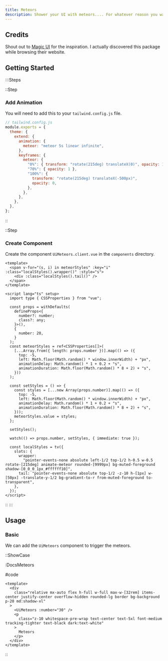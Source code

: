```yaml
---
title: Meteors
description: Shower your UI with meteors.... For whatever reason you want to do that.
---
```


## Credits

Shout out to [Magic UI](https://magicui.design/docs/components/meteors) for the inspiration. I actually discovered this package while browsing their website.

## Getting Started

:::Steps

::Step

### Add Animation

You will need to add this to your `tailwind.config.js` file.

```js
// tailwind.config.js
module.exports = {
  theme: {
    extend: {
      animation: {
        meteor: "meteor 5s linear infinite",
      },
      keyframes: {
        meteor: {
          "0%": { transform: "rotate(215deg) translateX(0)", opacity: 1 },
          "70%": { opacity: 1 },
          "100%": {
            transform: "rotate(215deg) translateX(-500px)",
            opacity: 0,
          },
        },
      },
    },
  },
};
```

::

::Step

### Create Component

Create the component `UiMeteors.client.vue` in the `components` directory.

<!-- automd:file src="../../app/components/Ui/Meteors.client.vue" code lang="vue -->

```"vue [Meteors.client.vue]
<template>
  <span v-for="(s, i) in meteorStyles" :key="i" :class="localStyles().wrapper()" :style="s">
    <div :class="localStyles().tail()" />
  </span>
</template>

<script lang="ts" setup>
  import type { CSSProperties } from "vue";

  const props = withDefaults(
    defineProps<{
      number?: number;
      class?: any;
    }>(),
    {
      number: 20,
    }
  );
  const meteorStyles = ref<CSSProperties[]>(
    [...Array.from({ length: props.number })].map(() => ({
      top: -5,
      left: Math.floor(Math.random() * window.innerWidth) + "px",
      animationDelay: Math.random() * 1 + 0.2 + "s",
      animationDuration: Math.floor(Math.random() * 8 + 2) + "s",
    }))
  );

  const setStyles = () => {
    const styles = [...new Array(props.number)].map(() => ({
      top: -5,
      left: Math.floor(Math.random() * window.innerWidth) + "px",
      animationDelay: Math.random() * 1 + 0.2 + "s",
      animationDuration: Math.floor(Math.random() * 8 + 2) + "s",
    }));
    meteorStyles.value = styles;
  };

  setStyles();

  watch(() => props.number, setStyles, { immediate: true });

  const localStyles = tv({
    slots: {
      wrapper:
        "pointer-events-none absolute left-1/2 top-1/2 h-0.5 w-0.5 rotate-[215deg] animate-meteor rounded-[9999px] bg-muted-foreground shadow-[0_0_0_1px_#ffffff10]",
      tail: "pointer-events-none absolute top-1/2 -z-10 h-[1px] w-[50px] -translate-y-1/2 bg-gradient-to-r from-muted-foreground to-transparent",
    },
  });
</script>

```

<!-- /automd -->

::
:::

## Usage

### Basic

We can add the `UiMeteors` component to trigger the meteors.

::ShowCase

:DocsMeteors

#code

<!-- automd:file src="../../app/components/content/Docs/Meteors/DocsMeteors.vue" code lang="vue -->

```"vue [DocsMeteors.vue]
<template>
  <div
    class="relative mx-auto flex h-full w-full max-w-[32rem] items-center justify-center overflow-hidden rounded-lg border bg-background p-20 md:shadow-xl"
  >
    <UiMeteors :number="30" />
    <p
      class="z-10 whitespace-pre-wrap text-center text-5xl font-medium tracking-tighter text-black dark:text-white"
    >
      Meteors
    </p>
  </div>
</template>

```

<!-- /automd -->

::

